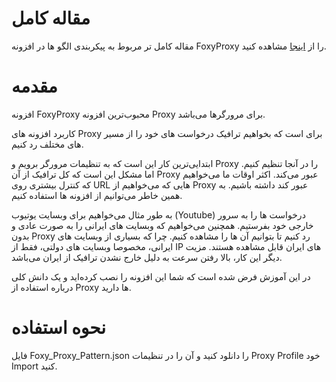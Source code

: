 <div dir=”rtl”>

# مقاله کامل

مقاله کامل تر مربوط به پیکربندی الگو ها در افزونه FoxyProxy را از [اینجا](https://heylinux.ir/foxyproxy-plugin-pattern/) مشاهده کنید.

# مقدمه

افزونه FoxyProxy محبوب‌ترین افزونه Proxy برای مرورگر‌ها می‌باشد.

کاربرد افزونه های Proxy برای است که بخواهیم ترافیک درخواست های خود را از مسیر های مختلف رد کنیم.

ابتدایی‌ترین کار این است که به تنظیمات مرورگر برویم و Proxy را در آنجا تنظیم کنیم. اما مشکل این است که کل ترافیک از آن Proxy عبور می‌کند. اکثر اوقات ما می‌خواهیم که کنترل بیشتری روی URL هایی که می‌خواهیم از Proxy عبور کند داشته باشیم. به همین خاطر می‌توانیم از افزونه ها استفاده کنیم.

به طور مثال می‌خواهیم برای وبسایت یوتیوب (Youtube) درخواست ها را به سرور خارجی خود بفرستیم. همچنین می‌خواهیم که وبسایت های ایرانی را به صورت عادی و بدون Proxy رد کنیم تا بتوانیم آن ها را مشاهده کنیم. چرا که بسیاری از وبسایت های ایرانی، مخصوصا وبسایت های دولتی، فقط از IP های ایران قابل مشاهده هستند. مزیت دیگر این کار، بالا رفتن سرعت به دلیل خارج نشدن ترافیک از ایران می‌باشد.

در این آموزش فرض شده است که شما این افزونه را نصب کرده‌اید و یک دانش کلی درباره استفاده از Proxy ها دارید.

# نحوه استفاده

فایل Foxy_Proxy_Pattern.json را دانلود کنید و آن را در تنظیمات Proxy Profile خود Import کنید.

</div>
